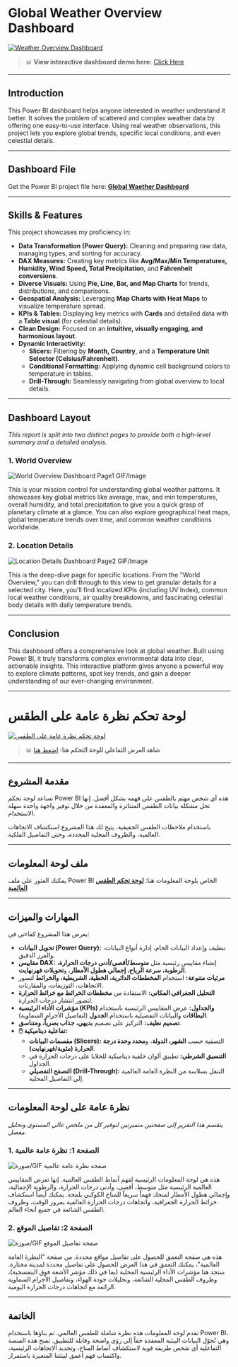 # Global Weather Overview Dashboard


<a href="https://drive.google.com/file/d/1KNKne9v9ojPId5e-kDISbu5JBmE8xYos/view?usp=sharing" target="_blank">
  <img src="/Users/sarah/Documents/Global Weather EDA - POWER BI/WeatherOverview.gif" alt="Weather Overview Dashboard" style="max-width:100%;">
</a>

> 📊 **View interactive dashboard demo here:** [Click Here](https://drive.google.com/file/d/1wAYhASo5g8RRpCqWGA8V3gGpB3qy1Uo_/view?usp=sharing)

---
##  Introduction

This Power BI dashboard helps anyone interested in weather understand it better. It solves the problem of scattered and complex weather data by offering one easy-to-use interface. Using real weather observations, this project lets you explore global trends, specific local conditions, and even celestial details.


---

##  Dashboard File

Get the Power BI project file here: **[Global Waether Dashboard](<GlobalWatherDashboard.pbix>)** 

---

## Skills & Features

This project showcases my proficiency in:

* **Data Transformation (Power Query):** Cleaning and preparing raw data, managing types, and sorting for accuracy.
* **DAX Measures:** Creating key metrics like **Avg/Max/Min Temperatures, Humidity, Wind Speed, Total Precipitation**, and **Fahrenheit conversions**.
* **Diverse Visuals:** Using **Pie, Line, Bar, and Map Charts** for trends, distributions, and comparisons.
* **Geospatial Analysis:** Leveraging **Map Charts with Heat Maps** to visualize temperature spread.
* **KPIs & Tables:** Displaying key metrics with **Cards** and detailed data with a **Table visual** (for celestial details).
* **Clean Design:** Focused on an **intuitive, visually engaging, and harmonious layout**.
* **Dynamic Interactivity:**
    * **Slicers:** Filtering by **Month, Country**, and a **Temperature Unit Selector (Celsius/Fahrenheit)**.
    * **Conditional Formatting:** Applying dynamic cell background colors to temperature in tables.
    * **Drill-Through:** Seamlessly navigating from global overview to local details.

---

## Dashboard Layout

*This report is split into two distinct pages to provide both a high-level summary and a detailed analysis.*

### **1. World Overview**

![World Overview Dashboard Page1 GIF/Image](Dashboard1.png)

This is your mission control for understanding global weather patterns. It showcases key global metrics like average, max, and min temperatures, overall humidity, and total precipitation to give you a quick grasp of planetary climate at a glance. You can also explore geographical heat maps, global temperature trends over time, and common weather conditions worldwide.


### **2. Location Details**
![Location Details Dashboard Page2 GIF/Image](dashboard2.png)

This is the deep-dive page for specific locations. From the "World Overview," you can drill through to this view to get granular details for a selected city. Here, you'll find localized KPIs (including UV Index), common local weather conditions, air quality breakdowns, and fascinating celestial body details with daily temperature trends.

----

##  Conclusion

This dashboard offers a comprehensive look at global weather. Built using Power BI, it truly transforms complex environmental data into clear, actionable insights. This interactive platform gives anyone a powerful way to explore climate patterns, spot key trends, and gain a deeper understanding of our ever-changing environment.

---

#  لوحة تحكم نظرة عامة على الطقس

<a href="https://drive.google.com/file/d/1KNKne9v9ojPId5e-kDISbu5JBmE8xYos/view?usp=sharing" target="_blank">
  <img src="/Users/sarah/Documents/Global Weather EDA - POWER BI/WeatherOverview.gif" alt="لوحة تحكم نظرة عامة على الطقس" style="max-width:100%;">
</a>

> 📊 **شاهد العرض التفاعلي للوحة التحكم هنا:** [اضغط هنا](https://drive.google.com/file/d/1wAYhASo5g8RRpCqWGA8V3gGpB3qy1Uo_/view?usp=sharing)

---

##  مقدمة المشروع

تساعد لوحة تحكم Power BI هذه أي شخص مهتم بالطقس على فهمه بشكل أفضل. إنها تحل مشكلة بيانات الطقس المتناثرة والمعقدة من خلال توفير 
واجهة واحدة سهلة الاستخدام. 

باستخدام ملاحظات الطقس الحقيقية، يتيح لك هذا المشروع استكشاف الاتجاهات العالمية، والظروف المحلية المحددة، وحتى التفاصيل الفلكية.


---

##  ملف لوحة المعلومات

يمكنك العثور على ملف Power BI الخاص بلوحة المعلومات هنا: **[لوحة تحكم الطقس العالمية](GlobalWeatherDashboard.pbix)**

---

##  المهارات والميزات

يعرض هذا المشروع كفاءتي في:

* **تحويل البيانات (Power Query):** تنظيف وإعداد البيانات الخام، إدارة أنواع البيانات، والفرز الدقيق.
* **مقاييس DAX:** إنشاء مقاييس رئيسية مثل **متوسط/أقصى/أدنى درجات الحرارة، الرطوبة، سرعة الرياح، إجمالي هطول الأمطار**، و**تحويلات فهرنهايت**.
* **مرئيات متنوعة:** استخدام **المخططات الدائرية، الخطية، الشريطية، والخرائط** لتصور الاتجاهات، التوزيعات، والمقارنات.
* **التحليل الجغرافي المكاني:** الاستفادة من **مخططات الخرائط مع خرائط الحرارة** لتصور انتشار درجات الحرارة.
* **مؤشرات الأداء الرئيسية (KPIs) والجداول:** عرض المقاييس الرئيسية باستخدام **البطاقات** والبيانات التفصيلية باستخدام **الجدول** (لتفاصيل الأجرام السماوية).
* **تصميم نظيف:** التركيز على تصميم **بديهي، جذاب بصرياً، ومتناسق**.
* **🖱️ تفاعلية ديناميكية:**
    * **مقسمات البيانات (Slicers):** التصفية حسب **الشهر، الدولة**، و**محدد وحدة درجة الحرارة (مئوية/فهرنهايت)**.
    * **التنسيق الشرطي:** تطبيق ألوان خلفية ديناميكية للخلايا على درجات الحرارة في الجداول.
    * **التصفح التفصيلي (Drill-Through):** التنقل بسلاسة من النظرة العامة العالمية إلى التفاصيل المحلية.

---

##  نظرة عامة على لوحة المعلومات

*ينقسم هذا التقرير إلى صفحتين متميزتين لتوفير كل من ملخص عالي المستوى وتحليل مفصل.*

### **1. الصفحة 1: نظرة عامة عالمية**

![صورة/GIF صفحة نظرة عامة عالمية](Dashboard1.png)

هذه هي لوحة المعلومات الرئيسية لفهم أنماط الطقس العالمية. إنها تعرض المقاييس العالمية الرئيسية مثل متوسط، أقصى، وأدنى درجات الحرارة، والرطوبة الإجمالية، وإجمالي هطول الأمطار لمنحك فهماً سريعاً للمناخ الكوكبي بلمحة. يمكنك أيضاً استكشاف خرائط الحرارة الجغرافية، واتجاهات درجات الحرارة العالمية بمرور الوقت، وظروف الطقس الشائعة في جميع أنحاء العالم.

### **2. الصفحة 2: تفاصيل الموقع**

![صورة/GIF صفحة تفاصيل الموقع](dashboard2.png)

هذه هي صفحة التعمق للحصول على تفاصيل مواقع محددة. من صفحة "النظرة العامة العالمية"، يمكنك التعمق في هذا العرض للحصول على تفاصيل محددة لمدينة مختارة. 
ستجد هنا مؤشرات الأداء الرئيسية المحلية (بما في ذلك مؤشر الأشعة فوق البنفسجية)، وظروف الطقس المحلية الشائعة، وتحليلات جودة الهواء، وتفاصيل الأجرام السماوية الرائعة مع اتجاهات درجات الحرارة اليومية.

---

##  الخاتمة

تقدم لوحة المعلومات هذه نظرة شاملة للطقس العالمي. تم بناؤها باستخدام Power BI، وهي تُحوّل البيانات البيئية المعقدة حقاً إلى رؤى واضحة وقابلة للتطبيق. تمنح هذه المنصة التفاعلية أي شخص طريقة قوية لاستكشاف أنماط المناخ، وتحديد الاتجاهات الرئيسية، واكتساب فهم أعمق لبيئتنا المتغيرة باستمرار.
